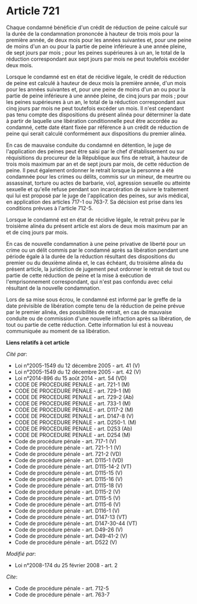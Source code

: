 # Article 721

Chaque condamné bénéficie d'un crédit de réduction de peine calculé sur la durée de la condamnation prononcée à hauteur de
trois mois pour la première année, de deux mois pour les années suivantes et, pour une peine de moins d'un an ou pour la
partie de peine inférieure à une année pleine, de sept jours par mois ; pour les peines supérieures à un an, le total de la
réduction correspondant aux sept jours par mois ne peut toutefois excéder deux mois. 

Lorsque le condamné est en état de récidive légale, le crédit de réduction de peine est calculé à hauteur de deux mois la
première année, d'un mois pour les années suivantes et, pour une peine de moins d'un an ou pour la partie de peine inférieure
à une année pleine, de cinq jours par mois ; pour les peines supérieures à un an, le total de la réduction correspondant aux
cinq jours par mois ne peut toutefois excéder un mois. Il n'est cependant pas tenu compte des dispositions du présent alinéa
pour déterminer la date à partir de laquelle une libération conditionnelle peut être accordée au condamné, cette date étant
fixée par référence à un crédit de réduction de peine qui serait calculé conformément aux dispositions du premier alinéa. 

En cas de mauvaise conduite du condamné en détention, le juge de l'application des peines peut être saisi par le chef
d'établissement ou sur réquisitions du procureur de la République aux fins de retrait, à hauteur de trois mois maximum par an
et de sept jours par mois, de cette réduction de peine. Il peut également ordonner le retrait lorsque la personne a été
condamnée pour les crimes ou délits, commis sur un mineur, de meurtre ou assassinat, torture ou actes de barbarie, viol,
agression sexuelle ou atteinte sexuelle et qu'elle refuse pendant son incarcération de suivre le traitement qui lui est
proposé par le juge de l'application des peines, sur avis médical, en application des articles 717-1 ou 763-7. Sa décision
est prise dans les conditions prévues à l'article 712-5. 

Lorsque le condamné est en état de récidive légale, le retrait prévu par le troisième alinéa du présent article est alors de
deux mois maximum par an et de cinq jours par mois. 

En cas de nouvelle condamnation à une peine privative de liberté pour un crime ou un délit commis par le condamné après sa
libération pendant une période égale à la durée de la réduction résultant des dispositions du premier ou du deuxième alinéa
et, le cas échéant, du troisième alinéa du présent article, la juridiction de jugement peut ordonner le retrait de tout ou
partie de cette réduction de peine et la mise à exécution de l'emprisonnement correspondant, qui n'est pas confondu avec
celui résultant de la nouvelle condamnation. 

Lors de sa mise sous écrou, le condamné est informé par le greffe de la date prévisible de libération compte tenu de la
réduction de peine prévue par le premier alinéa, des possibilités de retrait, en cas de mauvaise conduite ou de commission
d'une nouvelle infraction après sa libération, de tout ou partie de cette réduction. Cette information lui est à nouveau
communiquée au moment de sa libération.

**Liens relatifs à cet article**

_Cité par_:

  - Loi n°2005-1549 du 12 décembre 2005 - art. 41 (V)
  - Loi n°2005-1549 du 12 décembre 2005 - art. 42 (V)
  - Loi n°2014-896 du 15 août 2014 - art. 54 (VD)
  - CODE DE PROCEDURE PENALE - art. 721-1 (M)
  - CODE DE PROCEDURE PENALE - art. 729-1 (M)
  - CODE DE PROCEDURE PENALE - art. 729-2 (Ab)
  - CODE DE PROCEDURE PENALE - art. 733-1 (M)
  - CODE DE PROCEDURE PENALE - art. D117-2 (M)
  - CODE DE PROCEDURE PENALE - art. D147-8 (V)
  - CODE DE PROCEDURE PENALE - art. D250-1. (M)
  - CODE DE PROCEDURE PENALE - art. D253 (Ab)
  - CODE DE PROCEDURE PENALE - art. D254 (M)
  - Code de procédure pénale - art. 717-1 (V)
  - Code de procédure pénale - art. 721-1-1 (V)
  - Code de procédure pénale - art. 721-2 (VD)
  - Code de procédure pénale - art. D115-1 (VD)
  - Code de procédure pénale - art. D115-14-2 (VT)
  - Code de procédure pénale - art. D115-15 (V)
  - Code de procédure pénale - art. D115-16 (V)
  - Code de procédure pénale - art. D115-18 (V)
  - Code de procédure pénale - art. D115-2 (V)
  - Code de procédure pénale - art. D115-5 (V)
  - Code de procédure pénale - art. D115-6 (V)
  - Code de procédure pénale - art. D116-1 (V)
  - Code de procédure pénale - art. D147-13 (VT)
  - Code de procédure pénale - art. D147-30-44 (VT)
  - Code de procédure pénale - art. D49-26 (V)
  - Code de procédure pénale - art. D49-41-2 (V)
  - Code de procédure pénale - art. D522 (V)

_Modifié par_:

  - Loi n°2008-174 du 25 février 2008 - art. 2

_Cite_:

  - Code de procédure pénale - art. 712-5
  - Code de procédure pénale - art. 763-7

